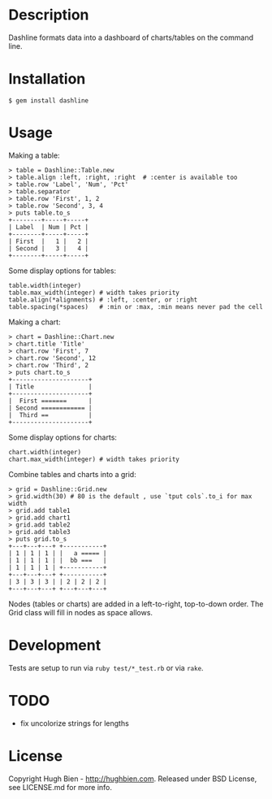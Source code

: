 Description
===========

Dashline formats data into a dashboard of charts/tables on the command line.

Installation
============

    $ gem install dashline

Usage
=====

Making a table:

    > table = Dashline::Table.new
    > table.align :left, :right, :right  # :center is available too
    > table.row 'Label', 'Num', 'Pct'
    > table.separator
    > table.row 'First', 1, 2
    > table.row 'Second', 3, 4
    > puts table.to_s
    +--------+-----+-----+
    | Label  | Num | Pct |
    +--------+-----+-----+
    | First  |   1 |   2 |
    | Second |   3 |   4 |
    +--------+-----+-----+

Some display options for tables:

    table.width(integer)
    table.max_width(integer) # width takes priority
    table.align(*alignments) # :left, :center, or :right
    table.spacing(*spaces)   # :min or :max, :min means never pad the cell

Making a chart:

    > chart = Dashline::Chart.new
    > chart.title 'Title'
    > chart.row 'First', 7
    > chart.row 'Second', 12
    > chart.row 'Third', 2
    > puts chart.to_s
    +---------------------+
    | Title               |
    +---------------------+
    |  First =======      |
    | Second ============ |
    |  Third ==           |
    +---------------------+

Some display options for charts:

    chart.width(integer)
    chart.max_width(integer) # width takes priority

Combine tables and charts into a grid:

    > grid = Dashline::Grid.new
    > grid.width(30) # 80 is the default , use `tput cols`.to_i for max width
    > grid.add table1
    > grid.add chart1
    > grid.add table2
    > grid.add table3
    > puts grid.to_s
    +---+---+---+ +-----------+
    | 1 | 1 | 1 | |   a ===== |
    | 1 | 1 | 1 | |  bb ===   |
    | 1 | 1 | 1 | +-----------+
    +---+---+---+ +-----------+
    | 3 | 3 | 3 | | 2 | 2 | 2 |
    +---+---+---+ +---+---+---+

Nodes (tables or charts) are added in a left-to-right, top-to-down order.
The Grid class will fill in nodes as space allows.

Development
===========

Tests are setup to run via `ruby test/*_test.rb` or via `rake`.

TODO
====

* fix uncolorize strings for lengths

License
=======

Copyright Hugh Bien - http://hughbien.com.
Released under BSD License, see LICENSE.md for more info.
